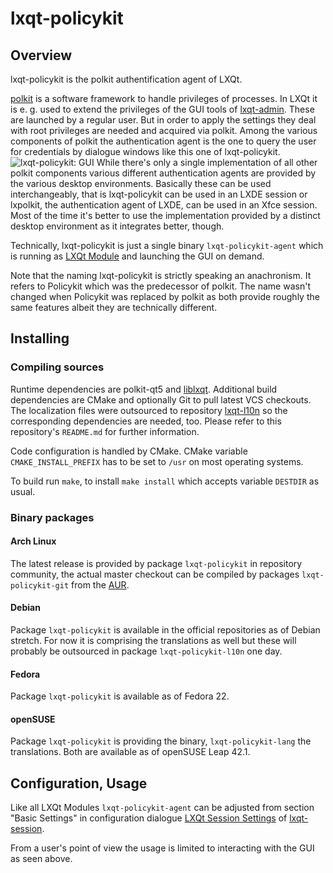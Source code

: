 # lxqt-policykit

## Overview

lxqt-policykit is the polkit authentification agent of LXQt.

[polkit](https://www.freedesktop.org/wiki/Software/polkit/) is a software framework
to handle privileges of processes.
In LXQt it is e. g. used to extend the privileges of the GUI tools of
[lxqt-admin](https://github.com/lxqt/lxqt-admin/). These are launched by a regular
user. But in order to apply the settings they deal with root privileges are needed
and acquired via polkit.
Among the various components of polkit the authentication agent is the one to
query the user for credentials by dialogue windows like this one of lxqt-policykit.
![lxqt-policykit: GUI](lxqt-policykit_gui.png)
While there's only a single implementation of all other polkit components various
different authentication agents are provided by the various desktop environments.
Basically these can be used interchangeably, that is lxqt-policykit can be used
in an LXDE session or lxpolkit, the authentication agent of LXDE, can be used in
an Xfce session. Most of the time it's better to use the implementation provided
by a distinct desktop environment as it integrates better, though.

Technically, lxqt-policykit is just a single binary `lxqt-policykit-agent` which
is running as [LXQt Module](https://github.com/lxqt/lxqt-session#lxqt-modules)
and launching the GUI on demand.

Note that the naming lxqt-policykit is strictly speaking an anachronism. It refers
to Policykit which was the predecessor of polkit. The name wasn't changed when
Policykit was replaced by polkit as both provide roughly the same features albeit
they are technically different.

## Installing

### Compiling sources

Runtime dependencies are polkit-qt5 and [liblxqt](https://github.com/lxqt/liblxqt).
Additional build dependencies are CMake and optionally Git to pull latest VCS
checkouts. The localization files were outsourced to repository
[lxqt-l10n](https://github.com/lxqt/lxqt-l10n) so the corresponding dependencies
are needed, too. Please refer to this repository's `README.md` for further information.

Code configuration is handled by CMake. CMake variable `CMAKE_INSTALL_PREFIX`
has to be set to `/usr` on most operating systems.

To build run `make`, to install `make install` which accepts variable `DESTDIR`
as usual.

### Binary packages

#### Arch Linux

The latest release is provided by package `lxqt-policykit` in repository community,
the actual master checkout can be compiled by packages `lxqt-policykit-git` from
the [AUR](https://aur.archlinux.org).

#### Debian

Package `lxqt-policykit` is available in the official repositories as of Debian
stretch. For now it is comprising the translations as well but these will probably
be outsourced in package `lxqt-policykit-l10n` one day.

#### Fedora

Package `lxqt-policykit` is available as of Fedora 22.

#### openSUSE

Package `lxqt-policykit` is providing the binary, `lxqt-policykit-lang` the
translations. Both are available as of openSUSE Leap 42.1.

## Configuration, Usage

Like all LXQt Modules `lxqt-policykit-agent` can be adjusted from section
"Basic Settings" in configuration dialogue
[LXQt Session Settings](https://github.com/lxqt/lxqt-session#lxqt-session-settings)
of [lxqt-session](https://github.com/lxqt/lxqt-session).

From a user's point of view the usage is limited to interacting with the GUI as
seen above.
